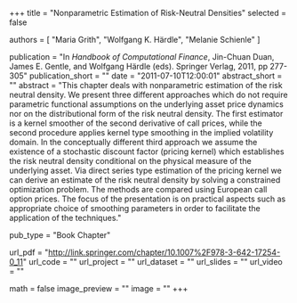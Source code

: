 +++
title = "Nonparametric Estimation of Risk-Neutral Densities"
selected = false

authors = [
  "Maria Grith",
  "Wolfgang K. Härdle",
  "Melanie Schienle"
]

publication = "In *Handbook of Computational Finance*, Jin-Chuan Duan, James E. Gentle, and Wolfgang Härdle (eds). Springer Verlag, 2011, pp 277-305"
publication_short = ""
date = "2011-07-10T12:00:01"
abstract_short = ""
abstract = "This chapter deals with nonparametric estimation of the risk neutral density. We present three different approaches which do not require parametric functional assumptions on the underlying asset price dynamics nor on the distributional form of the risk neutral density. The first estimator is a kernel smoother of the second derivative of call prices, while the second procedure applies kernel type smoothing in the implied volatility domain. In the conceptually different third approach we assume the existence of a stochastic discount factor (pricing kernel) which establishes the risk neutral density conditional on the physical measure of the underlying asset. Via direct series type estimation of the pricing kernel we can derive an estimate of the risk neutral density by solving a constrained optimization problem. The methods are compared using European call option prices. The focus of the presentation is on practical aspects such as appropriate choice of smoothing parameters in order to facilitate the application of the techniques."

pub_type = "Book Chapter"

url_pdf = "http://link.springer.com/chapter/10.1007%2F978-3-642-17254-0_11"
url_code = ""
url_project = ""
url_dataset = ""
url_slides = ""
url_video = ""

math = false
image_preview = ""
image = ""
+++
